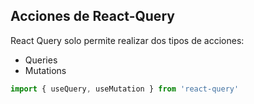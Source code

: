 ## Acciones de React-Query

React Query solo permite realizar dos tipos de acciones:
* Queries
* Mutations

```javascript
import { useQuery, useMutation } from 'react-query'
```
